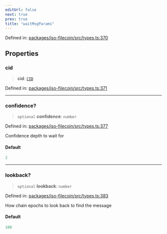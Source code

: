 ```yaml
---
editUrl: false
next: true
prev: true
title: "waitMsgParams"
---
```


Defined in: [packages/iso-filecoin/src/types.ts:370](https://github.com/hugomrdias/filecoin/blob/main/packages/iso-filecoin/src/types.ts#L370)

## Properties

### cid

> **cid**: [`CID`](/api/iso-filecoin/types/type-aliases/cid/)

Defined in: [packages/iso-filecoin/src/types.ts:371](https://github.com/hugomrdias/filecoin/blob/main/packages/iso-filecoin/src/types.ts#L371)

***

### confidence?

> `optional` **confidence**: `number`

Defined in: [packages/iso-filecoin/src/types.ts:377](https://github.com/hugomrdias/filecoin/blob/main/packages/iso-filecoin/src/types.ts#L377)

Confidence depth to wait for

#### Default

```ts
2
```

***

### lookback?

> `optional` **lookback**: `number`

Defined in: [packages/iso-filecoin/src/types.ts:383](https://github.com/hugomrdias/filecoin/blob/main/packages/iso-filecoin/src/types.ts#L383)

How chain epochs to look back to find the message

#### Default

```ts
100
```
